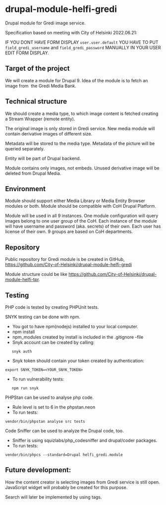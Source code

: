 # drupal-module-helfi-gredi
Drupal module for Gredi image service.

Specification based on meeting with City of Helsinki 2022.06.21:

IF YOU DONT HAVE FORM DISPLAY `user.user.default` YOU HAVE TO PUT
`field_gredi_username` and `field_gredi_password`
MANUALLY IN YOUR USER EDIT FORM DISPLAY.

Target of the project
---------------------

We will create a module for Drupal 9.
Idea of the module is to fetch an image from 
the Gredi Media Bank.

Technical structure
-------------------

We should create a media type, to which image content is
fetched creating a Stream Wrapper (remote entity).

The original image is only stored in Gredi service.
New media module will contain derivative images of different size.

Metadata will be stored to the media type.
Metadata of the picture will be queried separately.

Entity will be part of Drupal backend.

Module contains only images, not embeds.
Unused derivative image will be deleted from Drupal Media.

Environment
-----------

Module should support either Media Library or Media Entity Browser modules
or both. Module should be compatible with CoH Drupal Platform.

Module will be used in all 9 instances.
One module configuration will query images belong to one user group of the CoH.
Each instance of the module will have username and password
(aka. secrets) of their own.
Each user has license of their own. 9 groups are based on CoH departments.

Repository
----------

Public repository for Gredi module is be created in GitHub,
https://github.com/City-of-Helsinki/drupal-module-helfi-gredi

Module structure could be like https://github.com/City-of-Helsinki/drupal-module-helfi-tpr.

Testing
-------

PHP code is tested by creating PHPUnit tests.

SNYK testing can be done with npm.
- You got to have npm(nodejs) installed to your local computer.
- npm install
- npm_modules created by install is included in the .gitignore -file
- Snyk account can be created by calling:
```
   snyk auth
```
- Snyk token should contain your token created by authentication:
```
export SNYK_TOKEN=<YOUR_SNYK_TOKEN>
```

- To run vulnerability tests:
```
   npm run snyk
```

PHPStan can be used to analyse php code.
- Rule level is set to 6 in the phpstan.neon
- To run tests:
```
vendor/bin/phpstan analyse src tests
```

Code Sniffer can be used to analyze the Drupal code, too.
- Sniffer is using squizlabs/php_codesniffer and drupal/coder packages.
- To run tests:
```
vendor/bin/phpcs --standard=Drupal helfi_gredi.module
```

Future development:
-------------------

How the content creator is selecting images from Gredi service is still open.
JavaScript widget will probably be created for this purpose.

Search will later be implemented by using tags.
